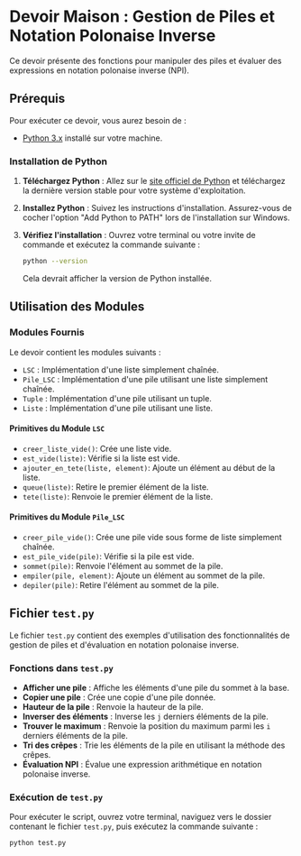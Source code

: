 # Devoir Maison : Gestion de Piles et Notation Polonaise Inverse

Ce devoir présente des fonctions pour manipuler des piles et évaluer des expressions en notation polonaise inverse (NPI).

## Prérequis

Pour exécuter ce devoir, vous aurez besoin de :

- [Python 3.x](https://www.python.org/downloads/) installé sur votre machine.

### Installation de Python

1. **Téléchargez Python** : Allez sur le [site officiel de Python](https://www.python.org/downloads/) et téléchargez la dernière version stable pour votre système d'exploitation.

2. **Installez Python** : Suivez les instructions d'installation. Assurez-vous de cocher l'option "Add Python to PATH" lors de l'installation sur Windows.

3. **Vérifiez l'installation** : Ouvrez votre terminal ou votre invite de commande et exécutez la commande suivante :
    ```bash
    python --version
    ```
   Cela devrait afficher la version de Python installée.

## Utilisation des Modules

### Modules Fournis

Le devoir contient les modules suivants :

- `LSC` : Implémentation d'une liste simplement chaînée.
- `Pile_LSC` : Implémentation d'une pile utilisant une liste simplement chaînée.
- `Tuple` : Implémentation d'une pile utilisant un tuple.
- `Liste` : Implémentation d'une pile utilisant une liste.

#### Primitives du Module `LSC`

- `creer_liste_vide()`: Crée une liste vide.
- `est_vide(liste)`: Vérifie si la liste est vide.
- `ajouter_en_tete(liste, element)`: Ajoute un élément au début de la liste.
- `queue(liste)`: Retire le premier élément de la liste.
- `tete(liste)`: Renvoie le premier élément de la liste.

#### Primitives du Module `Pile_LSC`

- `creer_pile_vide()`: Crée une pile vide sous forme de liste simplement chaînée.
- `est_pile_vide(pile)`: Vérifie si la pile est vide.
- `sommet(pile)`: Renvoie l'élément au sommet de la pile.
- `empiler(pile, element)`: Ajoute un élément au sommet de la pile.
- `depiler(pile)`: Retire l'élément au sommet de la pile.

## Fichier `test.py`

Le fichier `test.py` contient des exemples d'utilisation des fonctionnalités de gestion de piles et d'évaluation en notation polonaise inverse. 

### Fonctions dans `test.py`

- **Afficher une pile** : Affiche les éléments d'une pile du sommet à la base.
- **Copier une pile** : Crée une copie d'une pile donnée.
- **Hauteur de la pile** : Renvoie la hauteur de la pile.
- **Inverser des éléments** : Inverse les `j` derniers éléments de la pile.
- **Trouver le maximum** : Renvoie la position du maximum parmi les `i` derniers éléments de la pile.
- **Tri des crêpes** : Trie les éléments de la pile en utilisant la méthode des crêpes.
- **Évaluation NPI** : Évalue une expression arithmétique en notation polonaise inverse.

### Exécution de `test.py`

Pour exécuter le script, ouvrez votre terminal, naviguez vers le dossier contenant le fichier `test.py`, puis exécutez la commande suivante :

```bash
python test.py
